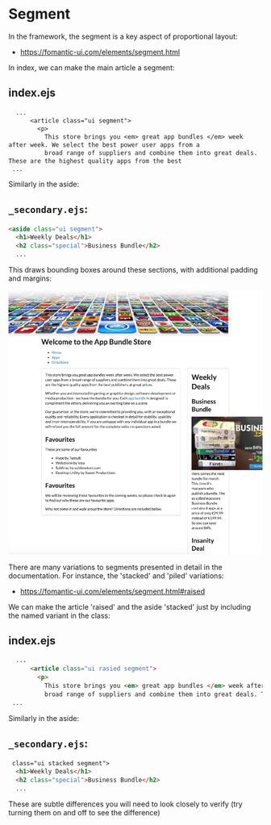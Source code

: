 # Segment

In the framework, the segment is a key aspect of proportional layout:

- <https://fomantic-ui.com/elements/segment.html>

In index, we can make the main article a segment:

## index.ejs

~~~
  ...
      <article class="ui segment">
        <p>
          This store brings you <em> great app bundles </em> week after week. We select the best power user apps from a
          broad range of suppliers and combine them into great deals. These are the highest quality apps from the best
 ...
~~~

Similarly in the aside:

## `_secondary.ejs`:

~~~html
<aside class="ui segment">
  <h1>Weekly Deals</h1>
  <h2 class="special">Business Bundle</h2>
  ...
~~~

This draws bounding boxes around these sections, with additional padding and margins:

![](img/05.png)

There are many variations to segments presented in detail in the documentation. For instance, the 'stacked' and 'piled' variations:

- <https://fomantic-ui.com/elements/segment.html#raised>

We can make the article 'raised' and the aside 'stacked' just by including the named variant in the class:

## index.ejs

~~~html
  ...
      <article class="ui rasied segment">
        <p>
          This store brings you <em> great app bundles </em> week after week. We select the best power user apps from a
          broad range of suppliers and combine them into great deals. These are the highest quality apps from the best
 ...
~~~

Similarly in the aside:

## `_secondary.ejs`:

~~~html
 class="ui stacked segment">
  <h1>Weekly Deals</h1>
  <h2 class="special">Business Bundle</h2>
  ...
~~~

These are subtle differences you will need to look closely to verify (try turning them on and off to see the difference)